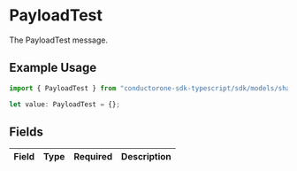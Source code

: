 # PayloadTest

The PayloadTest message.

## Example Usage

```typescript
import { PayloadTest } from "conductorone-sdk-typescript/sdk/models/shared";

let value: PayloadTest = {};
```

## Fields

| Field       | Type        | Required    | Description |
| ----------- | ----------- | ----------- | ----------- |
